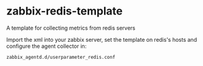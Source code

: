 # zabbix-redis-template
A template for collecting metrics from redis servers

Import the xml into your zabbix server, set the template on redis's hosts and configure the agent collector in:

`zabbix_agentd.d/userparameter_redis.conf`
